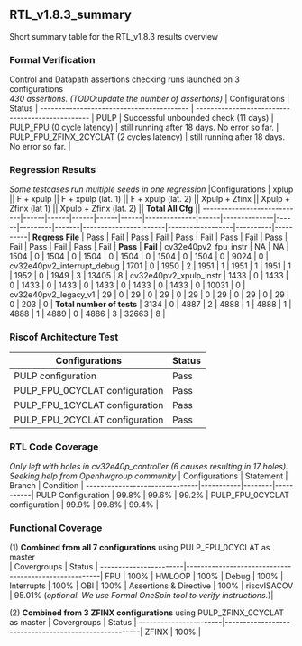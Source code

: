 ## RTL_v1.8.3_summary
Short summary table for the RTL_v1.8.3 results overview

### Formal Verification
Control and Datapath assertions checking runs launched on 3 configurations  
*430 assertions. (TODO:update the number of assertions)*
| Configurations                          | Status                                           |
----------------------------------------- | ------------------------------------------------ |
PULP                                      | Successful unbounded check (11 days)             |
PULP_FPU (0 cycle latency)                | still running after 18 days. No error so far.    |
PULP_FPU_ZFINX_2CYCLAT (2 cycles latency) | still running after 18 days. No error so far.    |

### Regression Results
*Some testcases run multiple seeds in one regression*
|Configurations             | xplup      || F + xpulp  || F + xpulp (lat. 1) || F + xpulp (lat. 2) || Xpulp + Zfinx || Xpulp + Zfinx (lat 1) || Xpulp + Zfinx (lat. 2) || **Total All Cfg**  ||
----------------------------|------|------|------|------|------|--------------|------|--------------|------|---------|-------|----------------|------|------------------|----------|----------|
**Regress File**            | Pass | Fail | Pass | Fail | Pass | Fail         | Pass | Fail         | Pass | Fail    | Pass  | Fail           | Pass | Fail             | **Pass** | **Fail** |
cv32e40pv2_fpu_instr        | NA   | NA   | 1504 | 0    | 1504 | 0            | 1504 | 0            | 1504 | 0       | 1504  | 0              | 1504 | 0                | 9024     | 0        |
cv32e40pv2_interrupt_debug	| 1701 | 0    | 1950 | 2    | 1951 | 1            | 1951 | 1            | 1951 | 1       | 1952  | 0              | 1949 | 3                | 13405    | 8        |
cv32e40pv2_xpulp_instr      | 1433 | 0    | 1433 | 0    | 1433 | 0            | 1433 | 0            | 1433 | 0       | 1433  | 0              | 1433 | 0                | 10031    | 0        |
cv32e40pv2_legacy_v1        | 29   | 0    | 29   | 0    | 29   | 0            | 29   | 0            | 29   | 0       | 29    | 0              | 29   | 0                | 203      | 0        |
**Total number of tests**   | 3134 | 0    | 4887 | 2    | 4888 | 1            | 4888 | 1            | 4888 | 1       | 4889  | 0              | 4886 | 3                | 32663    | 8        |

### Riscof Architecture Test
| Configurations               | Status |
-------------------------------|--------|
PULP configuration             | Pass   |
PULP_FPU_0CYCLAT configuration | Pass   |
PULP_FPU_1CYCLAT configuration | Pass   |
PULP_FPU_2CYCLAT configuration | Pass   |

### RTL Code Coverage
*Only left with holes in cv32e40p_controller (6 causes resulting in 17 holes).
Seeking help from Openhwgroup community*
| Configurations               | Statement | Branch | Condition | 
-------------------------------|-----------|--------|-----------|
PULP Configuration             | 99.8%     | 99.6%  | 99.2%     | 
PULP_FPU_0CYCLAT configuration | 99.9%     | 99.8%  | 99.4%     |

### Functional Coverage
(1) **Combined from all 7 configurations** using PULP_FPU_0CYCLAT as master  
| Covergroups          | Status                                               |
-----------------------|------------------------------------------------------|
FPU                    | 100%                                                 |
HWLOOP                 | 100%                                                 |
Debug                  | 100%                                                 |
Interrupts             | 100%                                                 |
OBI                    | 100%                                                 |
Assertions & Directive | 100%                                                 |
riscvISACOV            | 95.01% (*optional. We use Formal OneSpin tool to verify instructions.*)|

(2) **Combined from 3 ZFINX configurations** using PULP_ZFINX_0CYCLAT as master
| Covergroups          | Status                                               |
-----------------------|------------------------------------------------------|
ZFINX                  | 100%                                                 |

